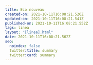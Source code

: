 ```yaml
---
title: Eco nouveau
created-on: 2021-10-11T16:08:21.526Z
updated-on: 2021-10-11T16:08:21.541Z
published-on: 2021-10-11T16:08:21.552Z
tags: linea
layout: "[linea].html"
date: 2021-10-11T16:08:21.562Z
seo:
  noindex: false
  twitter:title: summary
  twitter:card: summary
---
```

